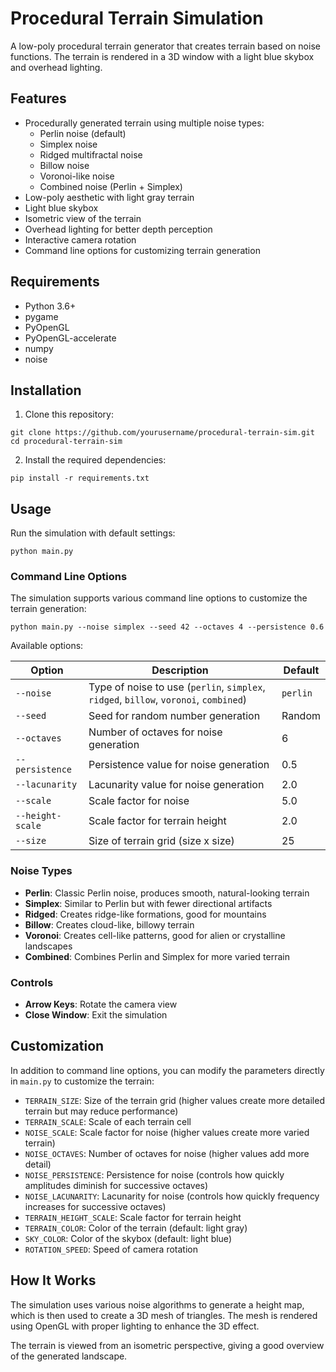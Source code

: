 # Procedural Terrain Simulation

A low-poly procedural terrain generator that creates terrain based on noise functions. The terrain is rendered in a 3D window with a light blue skybox and overhead lighting.

## Features

- Procedurally generated terrain using multiple noise types:
  - Perlin noise (default)
  - Simplex noise
  - Ridged multifractal noise
  - Billow noise
  - Voronoi-like noise
  - Combined noise (Perlin + Simplex)
- Low-poly aesthetic with light gray terrain
- Light blue skybox
- Isometric view of the terrain
- Overhead lighting for better depth perception
- Interactive camera rotation
- Command line options for customizing terrain generation

## Requirements

- Python 3.6+
- pygame
- PyOpenGL
- PyOpenGL-accelerate
- numpy
- noise

## Installation

1. Clone this repository:
```
git clone https://github.com/yourusername/procedural-terrain-sim.git
cd procedural-terrain-sim
```

2. Install the required dependencies:
```
pip install -r requirements.txt
```

## Usage

Run the simulation with default settings:
```
python main.py
```

### Command Line Options

The simulation supports various command line options to customize the terrain generation:

```
python main.py --noise simplex --seed 42 --octaves 4 --persistence 0.6
```

Available options:

| Option | Description | Default |
|--------|-------------|---------|
| `--noise` | Type of noise to use (`perlin`, `simplex`, `ridged`, `billow`, `voronoi`, `combined`) | `perlin` |
| `--seed` | Seed for random number generation | Random |
| `--octaves` | Number of octaves for noise generation | 6 |
| `--persistence` | Persistence value for noise generation | 0.5 |
| `--lacunarity` | Lacunarity value for noise generation | 2.0 |
| `--scale` | Scale factor for noise | 5.0 |
| `--height-scale` | Scale factor for terrain height | 2.0 |
| `--size` | Size of terrain grid (size x size) | 25 |

### Noise Types

- **Perlin**: Classic Perlin noise, produces smooth, natural-looking terrain
- **Simplex**: Similar to Perlin but with fewer directional artifacts
- **Ridged**: Creates ridge-like formations, good for mountains
- **Billow**: Creates cloud-like, billowy terrain
- **Voronoi**: Creates cell-like patterns, good for alien or crystalline landscapes
- **Combined**: Combines Perlin and Simplex for more varied terrain

### Controls

- **Arrow Keys**: Rotate the camera view
- **Close Window**: Exit the simulation

## Customization

In addition to command line options, you can modify the parameters directly in `main.py` to customize the terrain:

- `TERRAIN_SIZE`: Size of the terrain grid (higher values create more detailed terrain but may reduce performance)
- `TERRAIN_SCALE`: Scale of each terrain cell
- `NOISE_SCALE`: Scale factor for noise (higher values create more varied terrain)
- `NOISE_OCTAVES`: Number of octaves for noise (higher values add more detail)
- `NOISE_PERSISTENCE`: Persistence for noise (controls how quickly amplitudes diminish for successive octaves)
- `NOISE_LACUNARITY`: Lacunarity for noise (controls how quickly frequency increases for successive octaves)
- `TERRAIN_HEIGHT_SCALE`: Scale factor for terrain height
- `TERRAIN_COLOR`: Color of the terrain (default: light gray)
- `SKY_COLOR`: Color of the skybox (default: light blue)
- `ROTATION_SPEED`: Speed of camera rotation

## How It Works

The simulation uses various noise algorithms to generate a height map, which is then used to create a 3D mesh of triangles. The mesh is rendered using OpenGL with proper lighting to enhance the 3D effect.

The terrain is viewed from an isometric perspective, giving a good overview of the generated landscape.
